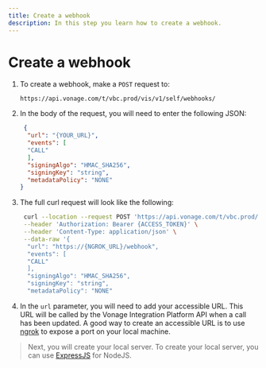 ```yaml
---
title: Create a webhook
description: In this step you learn how to create a webhook.
---
```


# Create a webhook

1. To create a webhook, make a `POST` request to:

    `https://api.vonage.com/t/vbc.prod/vis/v1/self/webhooks/`

2. In the body of the request, you will need to enter the following JSON:

    ```json
     {
      "url": "{YOUR_URL}",
      "events": [
      "CALL"
      ],
      "signingAlgo": "HMAC_SHA256",
      "signingKey": "string",
      "metadataPolicy": "NONE"
    }
    ```

3. The full curl request will look like the following:

    ```bash
     curl --location --request POST 'https://api.vonage.com/t/vbc.prod/vis/v1/self/webhooks/' \
     --header 'Authorization: Bearer {ACCESS_TOKEN}' \
     --header 'Content-Type: application/json' \
     --data-raw '{
      "url": "https://{NGROK_URL}/webhook",
      "events": [
      "CALL"
      ],
      "signingAlgo": "HMAC_SHA256",
      "signingKey": "string",
      "metadataPolicy": "NONE"
    ```

4. In the `url` parameter, you will need to add your accessible URL. This URL will be called by the Vonage Integration Platform API when a call has been updated. A good way to create an accessible URL is to use [ngrok](https://www.nexmo.com/blog/2017/07/04/local-development-nexmo-ngrok-tunnel-dr) to expose a port on your local machine.

> Next, you will create your local server. To create your local server, you can use [ExpressJS](https://expressjs.com) for NodeJS.
